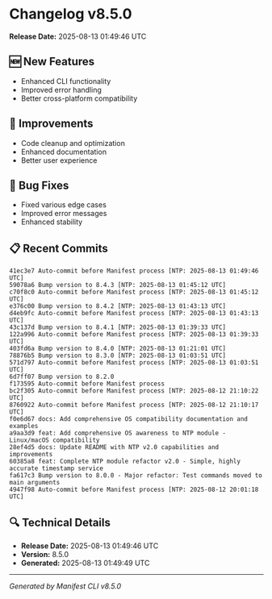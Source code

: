 # Changelog v8.5.0

**Release Date:** 2025-08-13 01:49:46 UTC

## 🆕 New Features

- Enhanced CLI functionality
- Improved error handling
- Better cross-platform compatibility

## 🔧 Improvements

- Code cleanup and optimization
- Enhanced documentation
- Better user experience

## 🐛 Bug Fixes

- Fixed various edge cases
- Improved error messages
- Enhanced stability

## 📋 Recent Commits

```
41ec3e7 Auto-commit before Manifest process [NTP: 2025-08-13 01:49:46 UTC]
59078a6 Bump version to 8.4.3 [NTP: 2025-08-13 01:45:12 UTC]
c70f8c0 Auto-commit before Manifest process [NTP: 2025-08-13 01:45:12 UTC]
e376c00 Bump version to 8.4.2 [NTP: 2025-08-13 01:43:13 UTC]
d4eb9fc Auto-commit before Manifest process [NTP: 2025-08-13 01:43:13 UTC]
43c137d Bump version to 8.4.1 [NTP: 2025-08-13 01:39:33 UTC]
122a996 Auto-commit before Manifest process [NTP: 2025-08-13 01:39:33 UTC]
403fd6a Bump version to 8.4.0 [NTP: 2025-08-13 01:21:01 UTC]
78876b5 Bump version to 8.3.0 [NTP: 2025-08-13 01:03:51 UTC]
571d797 Auto-commit before Manifest process [NTP: 2025-08-13 01:03:51 UTC]
6d7ff07 Bump version to 8.2.0
f173595 Auto-commit before Manifest process
bc2f305 Auto-commit before Manifest process [NTP: 2025-08-12 21:10:22 UTC]
8760922 Auto-commit before Manifest process [NTP: 2025-08-12 21:10:17 UTC]
f0e6d67 docs: Add comprehensive OS compatibility documentation and examples
a9aa3d9 feat: Add comprehensive OS awareness to NTP module - Linux/macOS compatibility
28ef4d5 docs: Update README with NTP v2.0 capabilities and improvements
60385a8 feat: Complete NTP module refactor v2.0 - Simple, highly accurate timestamp service
fa617c3 Bump version to 8.0.0 - Major refactor: Test commands moved to main arguments
4947f98 Auto-commit before Manifest process [NTP: 2025-08-12 20:01:18 UTC]
```

## 🔍 Technical Details

- **Release Date:** 2025-08-13 01:49:46 UTC
- **Version:** 8.5.0
- **Generated:** 2025-08-13 01:49:49 UTC

---

*Generated by Manifest CLI v8.5.0*
